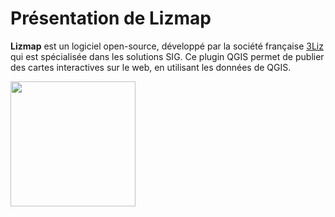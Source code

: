 # Présentation de Lizmap

**Lizmap** est un logiciel open-source, développé par la société française [3Liz](https://www.3liz.com/) qui est spécialisée dans les solutions SIG. 
Ce plugin QGIS permet de publier des cartes interactives sur le web, en utilisant les données de QGIS.

<img style="margin: 0 auto" src="/logo-lizmap.png?url" width="200">